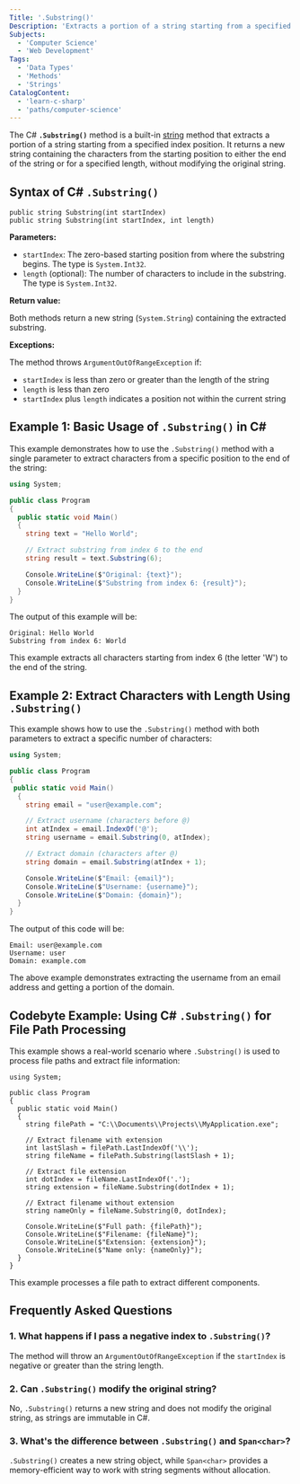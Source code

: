 ```yaml
---
Title: '.Substring()'
Description: 'Extracts a portion of a string starting from a specified index position.'
Subjects:
  - 'Computer Science'
  - 'Web Development'
Tags:
  - 'Data Types'
  - 'Methods'
  - 'Strings'
CatalogContent:
  - 'learn-c-sharp'
  - 'paths/computer-science'
---
```


The C# **`.Substring()`** method is a built-in [string](https://www.codecademy.com/resources/docs/c-sharp/strings) method that extracts a portion of a string starting from a specified index position. It returns a new string containing the characters from the starting position to either the end of the string or for a specified length, without modifying the original string.

## Syntax of C# `.Substring()`

```pseudo
public string Substring(int startIndex)
public string Substring(int startIndex, int length)
```

**Parameters:**

- `startIndex`: The zero-based starting position from where the substring begins. The type is `System.Int32`.
- `length` (optional): The number of characters to include in the substring. The type is `System.Int32`.

**Return value:**

Both methods return a new string (`System.String`) containing the extracted substring.

**Exceptions:**

The method throws `ArgumentOutOfRangeException` if:

- `startIndex` is less than zero or greater than the length of the string
- `length` is less than zero
- `startIndex` plus `length` indicates a position not within the current string

## Example 1: Basic Usage of `.Substring()` in C#

This example demonstrates how to use the `.Substring()` method with a single parameter to extract characters from a specific position to the end of the string:

```cs
using System;

public class Program
{
  public static void Main()
  {
    string text = "Hello World";

    // Extract substring from index 6 to the end
    string result = text.Substring(6);

    Console.WriteLine($"Original: {text}");
    Console.WriteLine($"Substring from index 6: {result}");
  }
}
```

The output of this example will be:

```shell
Original: Hello World
Substring from index 6: World
```

This example extracts all characters starting from index 6 (the letter 'W') to the end of the string.

## Example 2: Extract Characters with Length Using `.Substring()`

This example shows how to use the `.Substring()` method with both parameters to extract a specific number of characters:

```cs
using System;

public class Program
{
 public static void Main()
  {
    string email = "user@example.com";

    // Extract username (characters before @)
    int atIndex = email.IndexOf('@');
    string username = email.Substring(0, atIndex);

    // Extract domain (characters after @)
    string domain = email.Substring(atIndex + 1);

    Console.WriteLine($"Email: {email}");
    Console.WriteLine($"Username: {username}");
    Console.WriteLine($"Domain: {domain}");
  }
}
```

The output of this code will be:

```shell
Email: user@example.com
Username: user
Domain: example.com
```

The above example demonstrates extracting the username from an email address and getting a portion of the domain.

## Codebyte Example: Using C# `.Substring()` for File Path Processing

This example shows a real-world scenario where `.Substring()` is used to process file paths and extract file information:

```codebyte/csharp
using System;

public class Program
{
  public static void Main()
  {
    string filePath = "C:\\Documents\\Projects\\MyApplication.exe";

    // Extract filename with extension
    int lastSlash = filePath.LastIndexOf('\\');
    string fileName = filePath.Substring(lastSlash + 1);

    // Extract file extension
    int dotIndex = fileName.LastIndexOf('.');
    string extension = fileName.Substring(dotIndex + 1);

    // Extract filename without extension
    string nameOnly = fileName.Substring(0, dotIndex);

    Console.WriteLine($"Full path: {filePath}");
    Console.WriteLine($"Filename: {fileName}");
    Console.WriteLine($"Extension: {extension}");
    Console.WriteLine($"Name only: {nameOnly}");
  }
}
```

This example processes a file path to extract different components.

## Frequently Asked Questions

### 1. What happens if I pass a negative index to `.Substring()`?

The method will throw an `ArgumentOutOfRangeException` if the `startIndex` is negative or greater than the string length.

### 2. Can `.Substring()` modify the original string?

No, `.Substring()` returns a new string and does not modify the original string, as strings are immutable in C#.

### 3. What's the difference between `.Substring()` and `Span<char>`?

`.Substring()` creates a new string object, while `Span<char>` provides a memory-efficient way to work with string segments without allocation.
